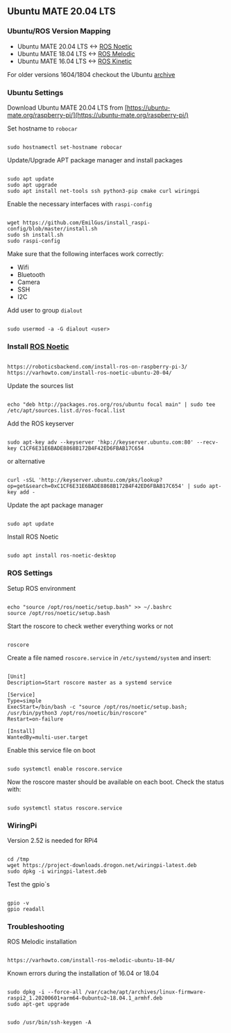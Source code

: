 ## Ubuntu MATE 20.04 LTS

### Ubuntu/ROS Version Mapping
- Ubuntu MATE 20.04 LTS <-> [ROS Noetic](http://wiki.ros.org/noetic)
- Ubuntu MATE 18.04 LTS <-> [ROS Melodic](http://wiki.ros.org/melodic)
- Ubuntu MATE 16.04 LTS <-> [ROS Kinetic](http://wiki.ros.org/kinetic)

For older versions 1604/1804 checkout the Ubuntu [archive](https://releases.ubuntu-mate.org/archived/)

### Ubuntu Settings

Download Ubuntu MATE 20.04 LTS from [https://ubuntu-mate.org/raspberry-pi/](https://ubuntu-mate.org/raspberry-pi/)

Set hostname to `robocar`
<pre><code>
sudo hostnamectl set-hostname robocar
</code></pre>

Update/Upgrade APT package manager and install packages
<pre><code>
sudo apt update
sudo apt upgrade
sudo apt install net-tools ssh python3-pip cmake curl wiringpi
</code></pre>

Enable the necessary interfaces with `raspi-config`

<pre><code>
wget https://github.com/EmilGus/install_raspi-config/blob/master/install.sh
sudo sh install.sh
sudo raspi-config
</code></pre>

Make sure that the following interfaces work correctly:
- Wifi
- Bluetooth
- Camera
- SSH
- I2C

Add user to group `dialout`

<pre><code>
sudo usermod -a -G dialout &lt;user&gt;
</code></pre>

### Install [ROS Noetic](http://wiki.ros.org/noetic)
<pre><code>
https://roboticsbackend.com/install-ros-on-raspberry-pi-3/
https://varhowto.com/install-ros-noetic-ubuntu-20-04/
</code></pre>

Update the sources list
<pre><code>
echo "deb http://packages.ros.org/ros/ubuntu focal main" | sudo tee /etc/apt/sources.list.d/ros-focal.list
</code></pre>

Add the ROS keyserver
<pre><code>
sudo apt-key adv --keyserver 'hkp://keyserver.ubuntu.com:80' --recv-key C1CF6E31E6BADE8868B172B4F42ED6FBAB17C654
</code></pre>

or alternative
<pre><code>
curl -sSL 'http://keyserver.ubuntu.com/pks/lookup?op=get&search=0xC1CF6E31E6BADE8868B172B4F42ED6FBAB17C654' | sudo apt-key add -
</code></pre>

Update the apt package manager
<pre><code>
sudo apt update
</code></pre>

Install ROS Noetic
<pre><code>
sudo apt install ros-noetic-desktop
</code></pre>


### ROS Settings
Setup ROS environment
<pre><code>
echo "source /opt/ros/noetic/setup.bash" >> ~/.bashrc
source /opt/ros/noetic/setup.bash
</code></pre>

Start the roscore to check wether everything works or not
<pre><code>
roscore
</code></pre>

Create a file named `roscore.service` in `/etc/systemd/system` and insert:
<pre><code>
[Unit]
Description=Start roscore master as a systemd service

[Service]
Type=simple
ExecStart=/bin/bash -c "source /opt/ros/noetic/setup.bash; /usr/bin/python3 /opt/ros/noetic/bin/roscore"
Restart=on-failure

[Install]
WantedBy=multi-user.target
</code></pre>

Enable this service file on boot
<pre><code>
sudo systemctl enable roscore.service
</code></pre>

Now the roscore master should be available on each boot. Check the status with:
<pre><code>
sudo systemctl status roscore.service
</code></pre>

### WiringPi
Version 2.52 is needed for RPi4
<pre><code>
cd /tmp
wget https://project-downloads.drogon.net/wiringpi-latest.deb
sudo dpkg -i wiringpi-latest.deb
</code></pre>

Test the gpio`s
<pre><code>
gpio -v
gpio readall
</code></pre>

### Troubleshooting 

ROS Melodic installation
<pre><code>
https://varhowto.com/install-ros-melodic-ubuntu-18-04/
</code></pre>

Known errors during the installation of 16.04 or 18.04
<pre><code>
sudo dpkg -i --force-all /var/cache/apt/archives/linux-firmware-raspi2_1.20200601+arm64-0ubuntu2~18.04.1_armhf.deb
sudo apt-get upgrade
</code></pre>

<pre><code>
sudo /usr/bin/ssh-keygen -A
</code></pre>